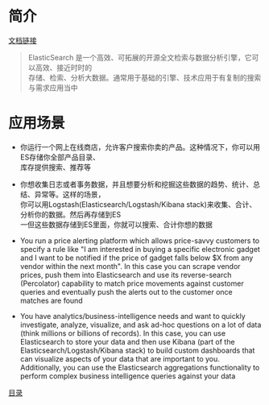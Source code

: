 # 简介
[文档链接](https://www.elastic.co/guide/en/elasticsearch/reference/current/getting-started.html)
> ElasticSearch 是一个高效、可拓展的开源全文检索与数据分析引擎，它可以高效、接近时时的<br>
存储、检索、分析大数据。通常用于基础的引擎、技术应用于有复制的搜索与需求应用当中

# 应用场景
* 你运行一个网上在线商店，允许客户搜索你卖的产品。这种情况下，你可以用ES存储你全部产品目录、<br>
库存提供搜索、推荐等

* 你想收集日志或者事务数据，并且想要分析和挖掘这些数据的趋势、统计、总结、异常等。这样的场景，<br>
你可以用Logstash(Elasticsearch/Logstash/Kibana stack)来收集、合计、分析你的数据。然后再存储到ES<br>
一但这些数据存储到ES里面，你就可以搜索、合计你想的数据

* You run a price alerting platform which allows price-savvy customers to specify a rule like
"I am interested in buying a specific electronic gadget and I want to be notified if the price
of gadget falls below $X from any vendor within the next month". In this case you can scrape
vendor prices, push them into Elasticsearch and use its reverse-search (Percolator) capability
to match price movements against customer queries and eventually push the alerts out to the
customer once matches are found

* You have analytics/business-intelligence needs and want to quickly investigate, analyze, visualize,
and ask ad-hoc questions on a lot of data (think millions or billions of records). In this case,
you can use Elasticsearch to store your data and then use Kibana (part of the Elasticsearch/Logstash/Kibana stack)
to build custom dashboards that can visualize aspects of your data that are important to you. Additionally,
you can use the Elasticsearch aggregations functionality to perform complex business intelligence queries
against your data

[目录](https://github.com/daniel1988/notebook/tree/master/elasticsearch/readme.md)